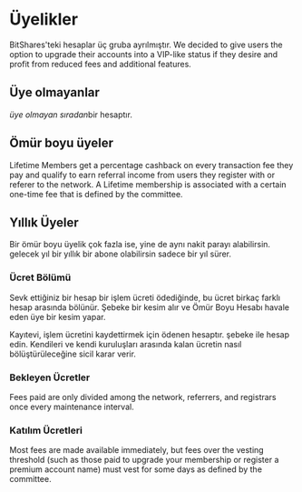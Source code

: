 # Üyelikler

BitShares'teki hesaplar üç gruba ayrılmıştır. We decided to give users the option to upgrade their accounts into a VIP-like status if they desire and profit from reduced fees and additional features.

## Üye olmayanlar

*üye olmayan* *sıradan*bir hesaptır.

## Ömür boyu üyeler

Lifetime Members get a percentage cashback on every transaction fee they pay and qualify to earn referral income from users they register with or referer to the network. A Lifetime membership is associated with a certain one-time fee that is defined by the committee.

## Yıllık Üyeler

Bir ömür boyu üyelik çok fazla ise, yine de aynı nakit parayı alabilirsin. gelecek yıl bir yıllık bir abone olabilirsin sadece bir yıl sürer.

### Ücret Bölümü

Sevk ettiğiniz bir hesap bir işlem ücreti ödediğinde, bu ücret birkaç farklı hesap arasında bölünür. Şebeke bir kesim alır ve Ömür Boyu Hesabı havale eden üye bir kesim yapar.

Kayıtevi, işlem ücretini kaydettirmek için ödenen hesaptır. şebeke ile hesap edin. Kendileri ve kendi kuruluşları arasında kalan ücretin nasıl bölüştürüleceğine sicil karar verir.

### Bekleyen Ücretler

Fees paid are only divided among the network, referrers, and registrars once every maintenance interval.

### Katılım Ücretleri

Most fees are made available immediately, but fees over the vesting threshold (such as those paid to upgrade your membership or register a premium account name) must vest for some days as defined by the committee.